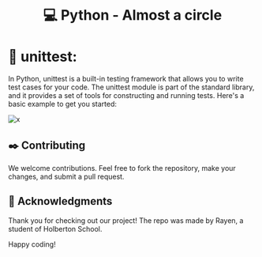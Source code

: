 
<div align="center">

# :computer: Python - Almost a circle


</div>

# :wrench: unittest:

In Python, unittest is a built-in testing framework that allows you to write test cases for your code.
The unittest module is part of the standard library, and it provides a set of tools for constructing and running tests.
Here's a basic example to get you started:

![x](https://github.com/Rayen-JN/holbertonschool-higher_level_programming/assets/135613265/7cfb53d7-2904-4c15-9fc1-b432a829fa37)


## :black_nib: Contributing

We welcome contributions. Feel free to fork the repository, make your changes, and submit a pull request.

## :full_moon_with_face: Acknowledgments

Thank you for checking out our project!
The repo was made by Rayen, a student of Holberton School.

Happy coding!
